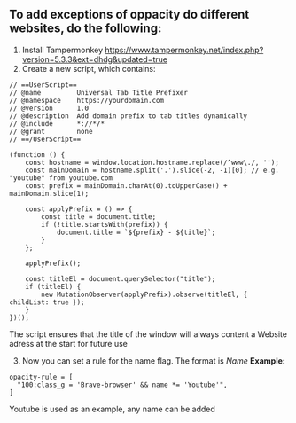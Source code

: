 ## To add exceptions of oppacity do different websites, do the following:
1. Install Tampermonkey
https://www.tampermonkey.net/index.php?version=5.3.3&ext=dhdg&updated=true
2. Create a new script, which contains:
```
// ==UserScript==
// @name         Universal Tab Title Prefixer
// @namespace    https://yourdomain.com
// @version      1.0
// @description  Add domain prefix to tab titles dynamically
// @include      *://*/*
// @grant        none
// ==/UserScript==

(function () {
    const hostname = window.location.hostname.replace(/^www\./, '');
    const mainDomain = hostname.split('.').slice(-2, -1)[0]; // e.g. "youtube" from youtube.com
    const prefix = mainDomain.charAt(0).toUpperCase() + mainDomain.slice(1);

    const applyPrefix = () => {
        const title = document.title;
        if (!title.startsWith(prefix)) {
            document.title = `${prefix} - ${title}`;
        }
    };

    applyPrefix();

    const titleEl = document.querySelector("title");
    if (titleEl) {
        new MutationObserver(applyPrefix).observe(titleEl, { childList: true });
    }
})();
```
The script ensures that the title of the window will always content a Website adress at the start for future use

3. Now you can set a rule for the name flag. The format is _Name_
__Example:__
```
opacity-rule = [
  "100:class_g = 'Brave-browser' && name *= 'Youtube'", 
]
```
Youtube is used as an example, any name can be added
